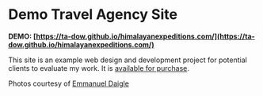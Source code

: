 # Demo Travel Agency Site

**DEMO: [https://ta-dow.github.io/himalayanexpeditions.com/](https://ta-dow.github.io/himalayanexpeditions.com/)**

This site is an example web design and development project for potential clients to evaluate my work. It is [available for purchase](https://rubinwebdesign.com/contact.html).


Photos courtesy of [Emmanuel Daigle](https://www.emmanueldaigle.com)
